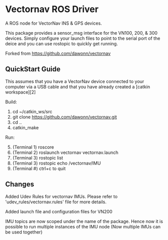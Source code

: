 Vectornav ROS Driver
====================

A ROS node for VectorNav INS & GPS devices.

This package provides a sensor_msg interface for the VN100, 200, & 300 
devices. Simply configure your launch files to point to the serial port
of the deice and you can use rostopic to quickly get running.   

Forked from https://github.com/dawonn/vectornav



QuickStart Guide
----------------

This assumes that you have a VectorNav device connected to your computer 
via a USB cable and that you have already created a [catkin workspace][2]

Build:

1. cd ~/catkin_ws/src
2. git clone https://github.com/dawonn/vectornav.git
3. cd ..
4. catkin_make


Run:

5. (Terminal 1) roscore
6. (Terminal 2) roslaunch vectornav vectornav.launch
7. (Terminal 3) rostopic list
8. (Terminal 3) rostopic echo /vectornav/IMU
9. (Terminal #) ctrl+c to quit



Changes
-------
Added Udev Rules for vectornav IMUs. Please refer to 'udev_rules/vectornav.rules' file for more details.

Added launch file and configuration files for VN200

IMU topics are now scoped under the name of the package. Hence now it is possible to run multiple instances of the IMU node (Now multiple IMUs can be used together)




